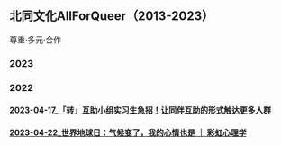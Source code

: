 ## 北同文化AllForQueer（2013-2023）
尊重·多元·合作

### 2023


### 2022
#### [2023-04-17_「转」互助小组实习生急招！让同伴互助的形式触达更多人群](https://github.com/AllForQueer/AllForQueer.github.io/blob/main/2023/2023-04-17_%E3%80%8C%E8%BD%AC%E3%80%8D%E4%BA%92%E5%8A%A9%E5%B0%8F%E7%BB%84%E5%AE%9E%E4%B9%A0%E7%94%9F%E6%80%A5%E6%8B%9B%EF%BC%81%E8%AE%A9%E5%90%8C%E4%BC%B4%E4%BA%92%E5%8A%A9%E7%9A%84%E5%BD%A2%E5%BC%8F%E8%A7%A6%E8%BE%BE%E6%9B%B4%E5%A4%9A%E4%BA%BA%E7%BE%A4.html)
#### [2023-04-22_世界地球日：气候变了，我的心情也是 ｜ 彩虹心理学](https://github.com/AllForQueer/AllForQueer.github.io/blob/main/2023/2023-04-22_%E4%B8%96%E7%95%8C%E5%9C%B0%E7%90%83%E6%97%A5%EF%BC%9A%E6%B0%94%E5%80%99%E5%8F%98%E4%BA%86%EF%BC%8C%E6%88%91%E7%9A%84%E5%BF%83%E6%83%85%E4%B9%9F%E6%98%AF%20%EF%BD%9C%20%E5%BD%A9%E8%99%B9%E5%BF%83%E7%90%86%E5%AD%A6.html)
